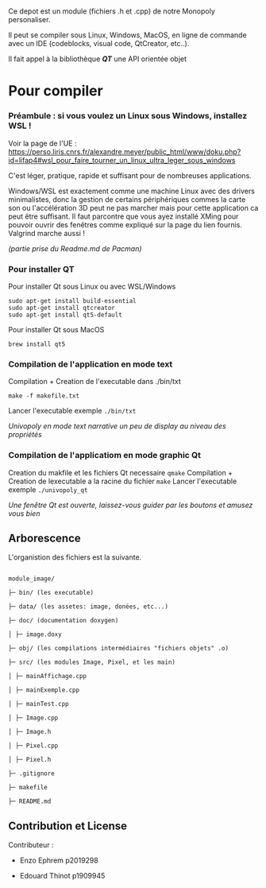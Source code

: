 
#

  

Ce depot est un module (fichiers .h et .cpp) de notre Monopoly personaliser.

  

Il peut se compiler sous Linux, Windows, MacOS, en ligne de commande avec un IDE (codeblocks, visual code, QtCreator, etc..).

Il fait appel à la bibliothèque _**QT**_ une API orientée objet

  

# Pour compiler

  

### Préambule : si vous voulez un Linux sous Windows, installez WSL !

  

Voir la page de l'UE : https://perso.liris.cnrs.fr/alexandre.meyer/public_html/www/doku.php?id=lifap4#wsl_pour_faire_tourner_un_linux_ultra_leger_sous_windows  

C'est léger, pratique, rapide et suffisant pour de nombreuses applications.

Windows/WSL est exactement comme une machine Linux avec des drivers minimalistes,
donc la gestion de certains périphériques commes la carte son ou l'accélération 3D peut ne pas marcher mais pour cette application ca peut être suffisant.
Il faut parcontre que vous ayez installé XMing pour pouvoir ouvrir des fenêtres comme expliqué sur la page du lien fournis.
Valgrind marche aussi !

*(partie prise du Readme.md de Pacman)*

  

### Pour installer QT

  

Pour installer Qt sous Linux ou avec WSL/Windows

```
sudo apt-get install build-essential
sudo apt-get install qtcreator
sudo apt-get install qt5-default
```

Pour installer Qt sous MacOS

```brew install qt5```



### Compilation de l'application en mode text

  

Compilation + Creation de l'executable dans ./bin/txt

 ```make -f makefile.txt```


Lancer l'executable exemple ```./bin/txt ```

*Univopoly en mode text narrative un peu de display au niveau des propriétés*
  

### Compilation de l'applicatiom en mode graphic Qt


Creation du makfile et les fichiers Qt necessaire 
```qmake```
Compilation + Creation de lexecutable a la racine du fichier 
```make```
Lancer l'executable exemple ```./univopoly_qt ```

*Une fenêtre Qt est ouverte, laissez-vous guider par les boutons et amusez vous bien*

  

## Arborescence

L'organistion des fichiers est la suivante.

```

module_image/

├─ bin/ (les executable)

├─ data/ (les assetes: image, donées, etc...)

├─ doc/ (documentation doxygen)

│ ├─ image.doxy

├─ obj/ (les compilations intermédiaires "fichiers objets" .o)

├─ src/ (les modules Image, Pixel, et les main)

│ ├─ mainAffichage.cpp

│ ├─ mainExemple.cpp

│ ├─ mainTest.cpp

│ ├─ Image.cpp

│ ├─ Image.h

│ ├─ Pixel.cpp

│ ├─ Pixel.h

├─ .gitignore

├─ makefile

├─ README.md
```

  

## Contribution et License

  

Contributeur :

  

- Enzo Ephrem p2019298

- Edouard Thinot p1909945
